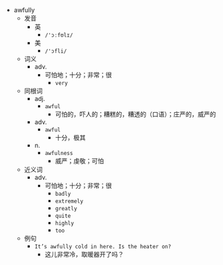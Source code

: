 - awfully
  - 发音
    - 英
      - `/'ɔːfʊlɪ/`
    - 美
      - `/'ɔfli/`
  - 词义
    - adv.
      - 可怕地；十分；非常；很
        - `very`
  - 同根词
    - adj.
      - `awful`
        - 可怕的，吓人的；糟糕的，糟透的（口语）；庄严的，威严的
    - adv.
      - `awful`
        - 十分，极其
    - n.
      - `awfulness`
        - 威严；虔敬；可怕
  - 近义词
    - adv.
      - 可怕地；十分；非常；很
        - `badly`
        - `extremely`
        - `greatly`
        - `quite`
        - `highly`
        - `too`
  - 例句
    - `It’s awfully cold in here. Is the heater on?`
      - 这儿非常冷，取暖器开了吗？

